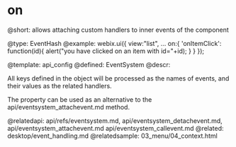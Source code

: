 on
=============


@short:
	allows attaching custom handlers to inner events of the component

@type: EventHash
@example:
webix.ui({
	view:"list", 
	...
	on:{
    	'onItemClick': function(id){ alert("you have clicked on an item with id="+id); }
	}
}); 

@template:	api_config
@defined:	EventSystem	
@descr:

All keys defined in the object will be processed as the names of events, and their values as the related handlers.

The property can be used as an alternative to the api/eventsystem_attachevent.md method.

@relatedapi: 
	api/refs/eventsystem.md,
	api/eventsystem_detachevent.md, 
	api/eventsystem_attachevent.md
	api/eventsystem_callevent.md
@related:
	desktop/event_handling.md
@relatedsample:
	03_menu/04_context.html